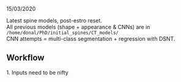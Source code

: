 15/03/2020 <br>

Latest spine models, post-estro reset. <br>
All previous models (shape + appearance & CNNs) are in `/home/donal/PhD/initial_spines/CT_models/` <br>
CNN attempts  = multi-class segmentation + regression with DSNT. <br>


<h2> Workflow </h2>
  1. Inputs need to be nifty